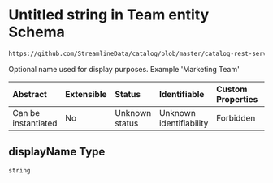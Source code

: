# Untitled string in Team entity Schema

```txt
https://github.com/StreamlineData/catalog/blob/master/catalog-rest-service/src/main/resources/json/schema/api/teams/createTeam.json#/properties/displayName
```

Optional name used for display purposes. Example 'Marketing Team'

| Abstract            | Extensible | Status         | Identifiable            | Custom Properties | Additional Properties | Access Restrictions | Defined In                                                                  |
| :------------------ | :--------- | :------------- | :---------------------- | :---------------- | :-------------------- | :------------------ | :-------------------------------------------------------------------------- |
| Can be instantiated | No         | Unknown status | Unknown identifiability | Forbidden         | Allowed               | none                | [createTeam.json*](../out/api/teams/createTeam.json "open original schema") |

## displayName Type

`string`
